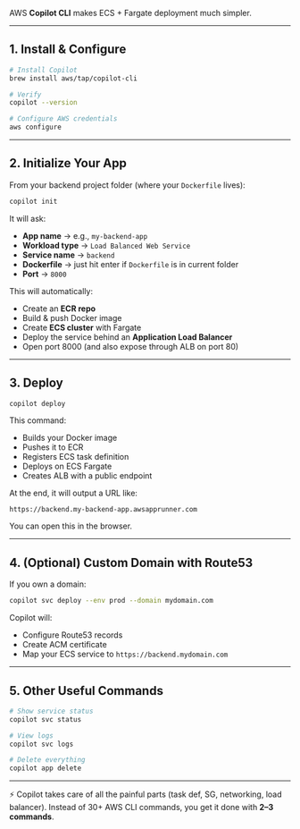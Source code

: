 AWS **Copilot CLI** makes ECS + Fargate deployment much simpler.

---

## 1. Install & Configure

```bash
# Install Copilot
brew install aws/tap/copilot-cli

# Verify
copilot --version

# Configure AWS credentials
aws configure
```

---

## 2. Initialize Your App

From your backend project folder (where your `Dockerfile` lives):

```bash
copilot init
```

It will ask:

* **App name** → e.g., `my-backend-app`
* **Workload type** → `Load Balanced Web Service`
* **Service name** → `backend`
* **Dockerfile** → just hit enter if `Dockerfile` is in current folder
* **Port** → `8000`

This will automatically:

* Create an **ECR repo**
* Build & push Docker image
* Create **ECS cluster** with Fargate
* Deploy the service behind an **Application Load Balancer**
* Open port 8000 (and also expose through ALB on port 80)

---

## 3. Deploy

```bash
copilot deploy
```

This command:

* Builds your Docker image
* Pushes it to ECR
* Registers ECS task definition
* Deploys on ECS Fargate
* Creates ALB with a public endpoint

At the end, it will output a URL like:

```
https://backend.my-backend-app.awsapprunner.com
```

You can open this in the browser.

---

## 4. (Optional) Custom Domain with Route53

If you own a domain:

```bash
copilot svc deploy --env prod --domain mydomain.com
```

Copilot will:

* Configure Route53 records
* Create ACM certificate
* Map your ECS service to `https://backend.mydomain.com`

---

## 5. Other Useful Commands

```bash
# Show service status
copilot svc status

# View logs
copilot svc logs

# Delete everything
copilot app delete
```

---

⚡️ Copilot takes care of all the painful parts (task def, SG, networking, load balancer).
Instead of 30+ AWS CLI commands, you get it done with **2–3 commands**.

